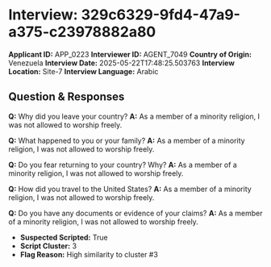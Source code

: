 # Interview: 329c6329-9fd4-47a9-a375-c23978882a80
**Applicant ID:** APP_0223
**Interviewer ID:** AGENT_7049
**Country of Origin:** Venezuela
**Interview Date:** 2025-05-22T17:48:25.503763
**Interview Location:** Site-7
**Interview Language:** Arabic

## Question & Responses

**Q:** Why did you leave your country?
**A:** As a member of a minority religion, I was not allowed to worship freely.

**Q:** What happened to you or your family?
**A:** As a member of a minority religion, I was not allowed to worship freely.

**Q:** Do you fear returning to your country? Why?
**A:** As a member of a minority religion, I was not allowed to worship freely.

**Q:** How did you travel to the United States?
**A:** As a member of a minority religion, I was not allowed to worship freely.

**Q:** Do you have any documents or evidence of your claims?
**A:** As a member of a minority religion, I was not allowed to worship freely.

- **Suspected Scripted:** True
- **Script Cluster:** 3
- **Flag Reason:** High similarity to cluster #3